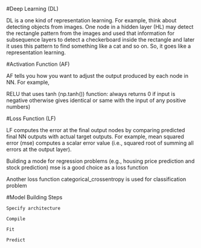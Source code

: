#Deep Learning (DL) 

DL is a one kind of representation learning. For example, think about detecting objects from images. One node in a hidden layer (HL) may detect the rectangle pattern from the images and used that information for subsequence layers to detect a checkerboard inside the rectangle and later it uses this pattern to find something like a cat and so on. So, it goes like a representation learning. 



#Activation Function (AF) 

AF tells you how you want to adjust the output produced by each node in NN. For example,  



RELU that uses tanh (np.tanh()) function: always returns 0 if input is negative otherwise gives identical or same with the input of any positive numbers) 



#Loss Function (LF) 

LF computes the error at the final output nodes by comparing predicted final NN outputs with actual target outputs. For example, mean squared error (mse) computes a scalar error value (i.e., squared root of summing all errors at the output layer). 

Building a mode for regression problems (e.g., housing price prediction and stock prediction) mse is a good choice as a loss function 

Another loss function categorical_crossentropy is used for classification problem 

#Model Building Steps 

    Specify architecture 

    Compile 

    Fit 

    Predict 
